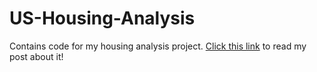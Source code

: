 # US-Housing-Analysis
Contains code for my housing analysis project. [Click this link](https://medium.com/@davidanagy/analyzing-us-home-and-rent-prices-d753816b6bfc) to read my post about it!
